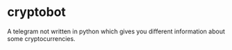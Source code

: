 # cryptobot
A telegram not written in python which gives you different information about some cryptocurrencies.
